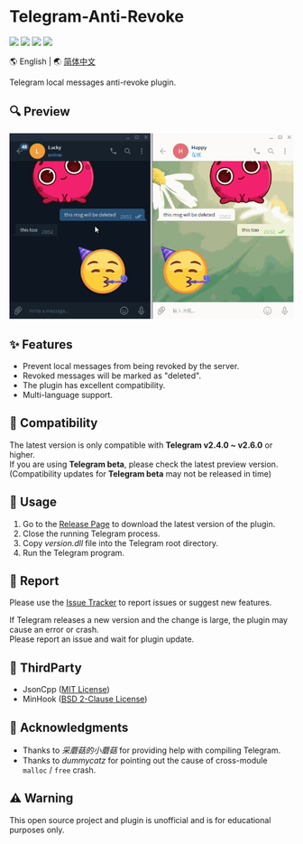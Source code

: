 # Telegram-Anti-Revoke

[![](https://img.shields.io/badge/platform-windows-orange.svg)](https://github.com/SpriteOvO/Telegram-Anti-Revoke)
[![](https://img.shields.io/github/v/release/SpriteOvO/Telegram-Anti-Revoke)](https://github.com/SpriteOvO/Telegram-Anti-Revoke/releases)
[![](https://img.shields.io/github/downloads/SpriteOvO/Telegram-Anti-Revoke/total.svg)](https://github.com/SpriteOvO/Telegram-Anti-Revoke/releases)
[![](https://img.shields.io/badge/license-MIT-yellow.svg)](LICENSE)

:earth_americas: English | :earth_asia: [简体中文](/README-CN.md)

Telegram local messages anti-revoke plugin.

## :mag: Preview
![](/Resource/Preview.gif)

## :sparkles: Features
* Prevent local messages from being revoked by the server.
* Revoked messages will be marked as "deleted".
* The plugin has excellent compatibility.
* Multi-language support.  

## :tomato: Compatibility
The latest version is only compatible with **Telegram v2.4.0 ~ v2.6.0** or higher.  
If you are using **Telegram beta**, please check the latest preview version.  
(Compatibility updates for **Telegram beta** may not be released in time)

## :hamburger: Usage
1. Go to the [Release Page](https://github.com/SpriteOvO/Telegram-Anti-Revoke/releases) to download the latest version of the plugin.  
2. Close the running Telegram process.  
3. Copy *version.dll* file into the Telegram root directory.  
4. Run the Telegram program.

## :bug: Report
Please use the [Issue Tracker](https://github.com/SpriteOvO/Telegram-Anti-Revoke/issues) to report issues or suggest new features.

If Telegram releases a new version and the change is large, the plugin may cause an error or crash.  
Please report an issue and wait for plugin update.

## :gem: ThirdParty
* JsonCpp ([MIT License](https://github.com/open-source-parsers/jsoncpp/blob/master/LICENSE))
* MinHook ([BSD 2-Clause License](https://github.com/TsudaKageyu/minhook/blob/master/LICENSE.txt))

## :beer: Acknowledgments
* Thanks to *采蘑菇的小蘑菇* for providing help with compiling Telegram.
* Thanks to *dummycatz* for pointing out the cause of cross-module `malloc` / `free` crash.

## :warning: Warning
This open source project and plugin is unofficial and is for educational purposes only.